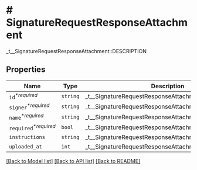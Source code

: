 # # SignatureRequestResponseAttachment

_t__SignatureRequestResponseAttachment::DESCRIPTION

## Properties

Name | Type | Description | Notes
------------ | ------------- | ------------- | -------------
| `id`<sup>*_required_</sup> | ```string``` |  _t__SignatureRequestResponseAttachment::ID  |  |
| `signer`<sup>*_required_</sup> | ```string``` |  _t__SignatureRequestResponseAttachment::SIGNER  |  |
| `name`<sup>*_required_</sup> | ```string``` |  _t__SignatureRequestResponseAttachment::NAME  |  |
| `required`<sup>*_required_</sup> | ```bool``` |  _t__SignatureRequestResponseAttachment::REQUIRED  |  |
| `instructions` | ```string``` |  _t__SignatureRequestResponseAttachment::INSTRUCTIONS  |  |
| `uploaded_at` | ```int``` |  _t__SignatureRequestResponseAttachment::UPLOADED_AT  |  |

[[Back to Model list]](../../README.md#models) [[Back to API list]](../../README.md#endpoints) [[Back to README]](../../README.md)
